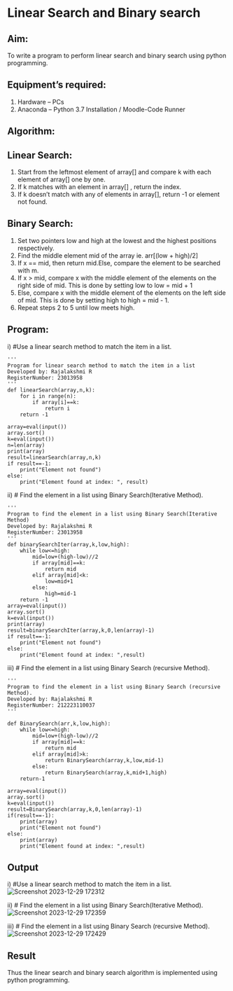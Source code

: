 # Linear Search and Binary search
## Aim:
To write a program to perform linear search and binary search using python programming.

## Equipment’s required:
1.	Hardware – PCs
2.	Anaconda – Python 3.7 Installation / Moodle-Code Runner

## Algorithm:

## Linear Search:

1.	Start from the leftmost element of array[] and compare k with each element of array[] one by one.
2.	If k matches with an element in array[] , return the index.
3.	If k doesn’t match with any of elements in array[], return -1 or element not found.

## Binary Search:
1.	Set two pointers low and high at the lowest and the highest positions respectively.
2.	Find the middle element mid of the array ie. arr[(low + high)/2]
3.	If x == mid, then return mid.Else, compare the element to be searched with m.
4.	If x > mid, compare x with the middle element of the elements on the right side of mid. This is done by setting low to low = mid + 1
5.	Else, compare x with the middle element of the elements on the left side of mid. This is done by setting high to high = mid - 1.
6.	Repeat steps 2 to 5 until low meets high.


## Program:
i)	#Use a linear search method to match the item in a list.
```
''' 
Program for linear search method to match the item in a list
Developed by: Rajalakshmi R
RegisterNumber: 23013958
'''
def linearSearch(array,n,k):
    for i in range(n):
        if array[i]==k:
            return i
    return -1
    
array=eval(input())
array.sort()
k=eval(input())
n=len(array)
print(array)
result=linearSearch(array,n,k)
if result==-1:
    print("Element not found")
else:
    print("Element found at index: ", result)

```

ii)	# Find the element in a list using Binary Search(Iterative Method).
```
''' 
Program to find the element in a list using Binary Search(Iterative Method)
Developed by: Rajalakshmi R
RegisterNumber: 23013958
'''
def binarySearchIter(array,k,low,high):
    while low<=high:
        mid=low+(high-low)//2
        if array[mid]==k:
            return mid
        elif array[mid]<k:
            low=mid+1
        else:
            high=mid-1
    return -1
array=eval(input())
array.sort()
k=eval(input())
print(array)
result=binarySearchIter(array,k,0,len(array)-1)
if result==-1:
    print("Element not found")
else:
    print("Element found at index: ",result)

```

iii)	# Find the element in a list using Binary Search (recursive Method).
```
''' 
Program to find the element in a list using Binary Search (recursive Method).
Developed by: Rajalakshmi R
RegisterNumber: 212223110037
'''

def BinarySearch(arr,k,low,high):
    while low<=high:
        mid=low+(high-low)//2
        if array[mid]==k:
            return mid
        elif array[mid]>k:
            return BinarySearch(array,k,low,mid-1)
        else:
            return BinarySearch(array,k,mid+1,high)
    return-1
        
array=eval(input())
array.sort()
k=eval(input())
result=BinarySearch(array,k,0,len(array)-1)
if(result==-1):
    print(array)
    print("Element not found")
else:
    print(array)
    print("Element found at index: ",result)

```

## Output

i)	#Use a linear search method to match the item in a list.
![Screenshot 2023-12-29 172312](https://github.com/Raji1009/Search-Algorithm/assets/89059861/4fcefa97-cc89-4dcb-b773-f98c9866ce8f)

ii)	# Find the element in a list using Binary Search(Iterative Method).
![Screenshot 2023-12-29 172359](https://github.com/Raji1009/Search-Algorithm/assets/89059861/327e4e4d-61a1-4c4f-b408-912a099a6465)

iii)	# Find the element in a list using Binary Search (recursive Method).
![Screenshot 2023-12-29 172429](https://github.com/Raji1009/Search-Algorithm/assets/89059861/d7560125-0186-43e5-acea-ad7d0889da9f)


## Result
Thus the linear search and binary search algorithm is implemented using python programming.
